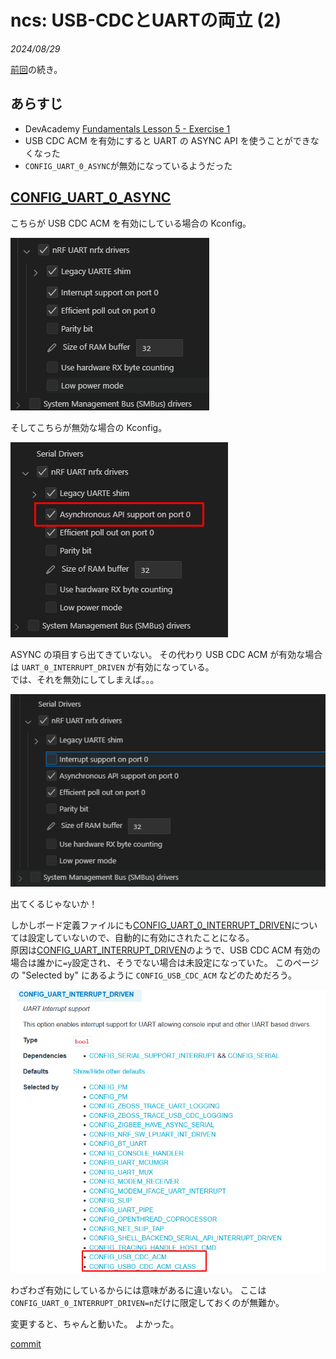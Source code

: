 # ncs: USB-CDCとUARTの両立 (2)

<i>2024/08/29</i>

[前回](20240828-ncs.md)の続き。

## あらすじ

* DevAcademy [Fundamentals Lesson 5 - Exercise 1](https://academy.nordicsemi.com/courses/nrf-connect-sdk-fundamentals/lessons/lesson-4-serial-communication-uart/topic/exercise-1-5/)
* USB CDC ACM を有効にすると UART の ASYNC API を使うことができなくなった
* `CONFIG_UART_0_ASYNC`が無効になっているようだった

## [CONFIG_UART_0_ASYNC](https://docs.nordicsemi.com/bundle/ncs-2.6.1/page/kconfig/index.html#!%5ECONFIG_UART_0_ASYNC$)

こちらが USB CDC ACM を有効にしている場合の Kconfig。

![image](20240829a-1.png)

そしてこちらが無効な場合の Kconfig。

![image](20240829a-2.png)

ASYNC の項目すら出てきていない。
その代わり USB CDC ACM が有効な場合は `UART_0_INTERRUPT_DRIVEN` が有効になっている。  
では、それを無効にしてしまえば。。。

![image](20240829a-3.png)

出てくるじゃないか！

しかしボード定義ファイルにも[CONFIG_UART_0_INTERRUPT_DRIVEN](https://docs.nordicsemi.com/bundle/ncs-2.6.1/page/kconfig/index.html#!%5ECONFIG_UART_0_INTERRUPT_DRIVEN$)については設定していないので、自動的に有効にされたことになる。  
原因は[CONFIG_UART_INTERRUPT_DRIVEN](https://docs.nordicsemi.com/bundle/ncs-2.6.1/page/kconfig/index.html#!%5ECONFIG_UART_INTERRUPT_DRIVEN$)のようで、USB CDC ACM 有効の場合は誰かに`=y`設定され、そうでない場合は未設定になっていた。
このページの "Selected by" にあるように `CONFIG_USB_CDC_ACM` などのためだろう。

![image](20240829a-4.png)

わざわざ有効にしているからには意味があるに違いない。
ここは`CONFIG_UART_0_INTERRUPT_DRIVEN=n`だけに限定しておくのが無難か。

変更すると、ちゃんと動いた。
よかった。

[commit](https://github.com/hirokuma/ncs-fund/commit/d2ece5c687636ec7d69ce2f908bb69f85cd52e78)


